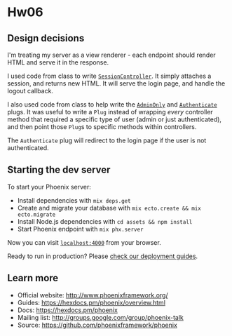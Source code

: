# Hw06

## Design decisions

I'm treating my server as a view renderer - each endpoint should render HTML
and serve it in the response.

I used code from class to write [`SessionController`](lib/hw06_web/controllers/session_controller.ex).
It simply attaches a session, and returns new HTML. It will serve the login page,
and handle the logout callback.

I also used code from class to help write the [`AdminOnly`](lib/hw06_web/plugs/admin_only.ex) and
[`Authenticate`](lib/hw06_web/plugs/authenticate.ex) plugs. It was useful to
write a `Plug` instead of wrapping _every_ controller method that required a
specific type of user (admin or just authenticated), and then point those
`Plug`s to specific methods within controllers.

The `Authenticate` plug will redirect to the login page if the user is not
authenticated.

## Starting the dev server

To start your Phoenix server:

- Install dependencies with `mix deps.get`
- Create and migrate your database with `mix ecto.create && mix ecto.migrate`
- Install Node.js dependencies with `cd assets && npm install`
- Start Phoenix endpoint with `mix phx.server`

Now you can visit [`localhost:4000`](http://localhost:4000) from your browser.

Ready to run in production? Please [check our deployment guides](https://hexdocs.pm/phoenix/deployment.html).

## Learn more

- Official website: http://www.phoenixframework.org/
- Guides: https://hexdocs.pm/phoenix/overview.html
- Docs: https://hexdocs.pm/phoenix
- Mailing list: http://groups.google.com/group/phoenix-talk
- Source: https://github.com/phoenixframework/phoenix
